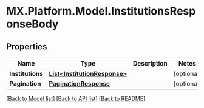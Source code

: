 # MX.Platform.Model.InstitutionsResponseBody

## Properties

Name | Type | Description | Notes
------------ | ------------- | ------------- | -------------
**Institutions** | [**List&lt;InstitutionResponse&gt;**](InstitutionResponse.md) |  | [optional] 
**Pagination** | [**PaginationResponse**](PaginationResponse.md) |  | [optional] 

[[Back to Model list]](../README.md#documentation-for-models) [[Back to API list]](../README.md#documentation-for-api-endpoints) [[Back to README]](../README.md)

